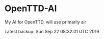 # OpenTTD-AI
My AI for OpenTTD, will use primarily air

Latest backup: Sun Sep 22 08:32:01 UTC 2019

